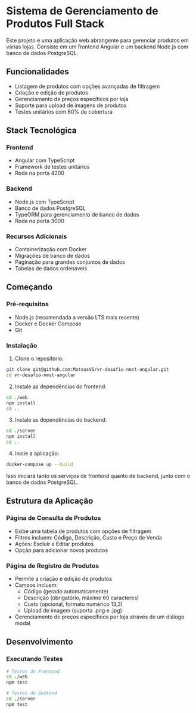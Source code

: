 # Sistema de Gerenciamento de Produtos Full Stack

Este projeto é uma aplicação web abrangente para gerenciar produtos em várias lojas. Consiste em um frontend Angular e um backend Node.js com banco de dados PostgreSQL.

## Funcionalidades

- Listagem de produtos com opções avançadas de filtragem
- Criação e edição de produtos
- Gerenciamento de preços específicos por loja
- Suporte para upload de imagens de produtos
- Testes unitários com 80% de cobertura

## Stack Tecnológica

### Frontend
- Angular com TypeScript
- Framework de testes unitários
- Roda na porta 4200

### Backend
- Node.js com TypeScript
- Banco de dados PostgreSQL
- TypeORM para gerenciamento de banco de dados
- Roda na porta 3000

### Recursos Adicionais
- Containerização com Docker
- Migrações de banco de dados
- Paginação para grandes conjuntos de dados
- Tabelas de dados ordenáveis

## Começando

### Pré-requisitos
- Node.js (recomendada a versão LTS mais recente)
- Docker e Docker Compose
- Git

### Instalação

1. Clone o repositório:
```bash
git clone git@github.com:MateusVS/vr-desafio-nest-angular.git
cd vr-desafio-nest-angular
```

2. Instale as dependências do frontend:
```bash
cd ./web
npm install
cd ..
```

3. Instale as dependências do backend:
```bash
cd ./server
npm install
cd ..
```

4. Inicie a aplicação:
```bash
docker-compose up --build
```

Isso iniciará tanto os serviços de frontend quanto de backend, junto com o banco de dados PostgreSQL.

## Estrutura da Aplicação

### Página de Consulta de Produtos
- Exibe uma tabela de produtos com opções de filtragem
- Filtros incluem: Código, Descrição, Custo e Preço de Venda
- Ações: Excluir e Editar produtos
- Opção para adicionar novos produtos

### Página de Registro de Produtos
- Permite a criação e edição de produtos
- Campos incluem:
  - Código (gerado automaticamente)
  - Descrição (obrigatório, máximo 60 caracteres)
  - Custo (opcional, formato numérico 13,3)
  - Upload de imagem (suporta .png e .jpg)
- Gerenciamento de preços específicos por loja através de um diálogo modal

## Desenvolvimento

### Executando Testes
```bash
# Testes do Frontend
cd ./web
npm test

# Testes do Backend
cd ./server
npm test
```
